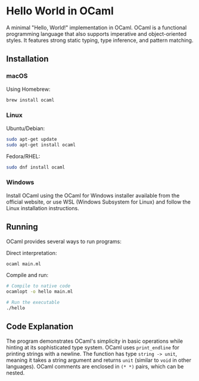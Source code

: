 # Hello World in OCaml

A minimal "Hello, World!" implementation in OCaml. OCaml is a functional programming language that also supports imperative and object-oriented styles. It features strong static typing, type inference, and pattern matching.

## Installation

### macOS
Using Homebrew:
```bash
brew install ocaml
```

### Linux
Ubuntu/Debian:
```bash
sudo apt-get update
sudo apt-get install ocaml
```

Fedora/RHEL:
```bash
sudo dnf install ocaml
```

### Windows
Install OCaml using the OCaml for Windows installer available from the official website, or use WSL (Windows Subsystem for Linux) and follow the Linux installation instructions.

## Running

OCaml provides several ways to run programs:

Direct interpretation:
```bash
ocaml main.ml
```

Compile and run:
```bash
# Compile to native code
ocamlopt -o hello main.ml

# Run the executable
./hello
```

## Code Explanation

The program demonstrates OCaml's simplicity in basic operations while hinting at its sophisticated type system. OCaml uses `print_endline` for printing strings with a newline. The function has type `string -> unit`, meaning it takes a string argument and returns `unit` (similar to `void` in other languages). OCaml comments are enclosed in `(* *)` pairs, which can be nested.
